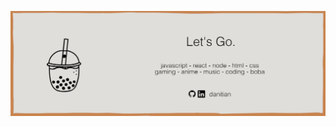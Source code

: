 ![profile banner](https://github.com/danitian/danitian/blob/9f7df076401123da383e86f5476ff279be042a2f/assets/github%20banner.png)
